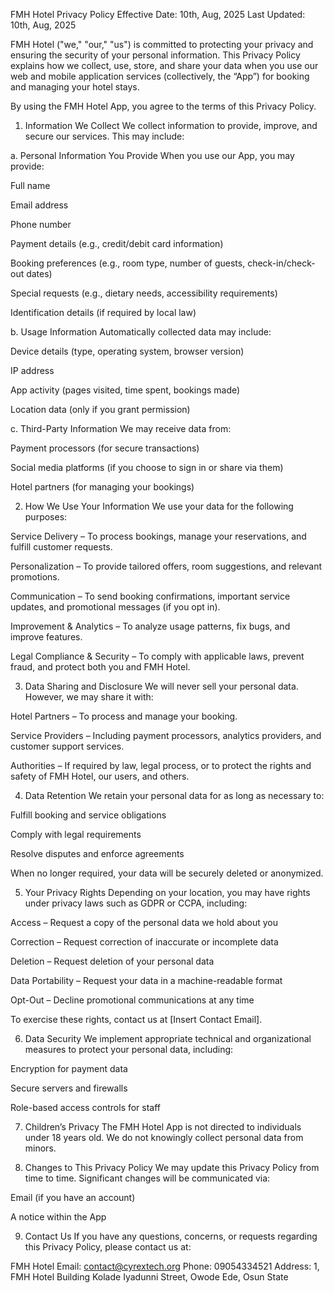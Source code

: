 FMH Hotel Privacy Policy
Effective Date: 10th, Aug, 2025
Last Updated: 10th, Aug, 2025

FMH Hotel ("we," "our," "us") is committed to protecting your privacy and ensuring the security of your personal information. This Privacy Policy explains how we collect, use, store, and share your data when you use our web and mobile application services (collectively, the “App”) for booking and managing your hotel stays.

By using the FMH Hotel App, you agree to the terms of this Privacy Policy.

1. Information We Collect
We collect information to provide, improve, and secure our services. This may include:

a. Personal Information You Provide
When you use our App, you may provide:

Full name

Email address

Phone number

Payment details (e.g., credit/debit card information)

Booking preferences (e.g., room type, number of guests, check-in/check-out dates)

Special requests (e.g., dietary needs, accessibility requirements)

Identification details (if required by local law)

b. Usage Information
Automatically collected data may include:

Device details (type, operating system, browser version)

IP address

App activity (pages visited, time spent, bookings made)

Location data (only if you grant permission)

c. Third-Party Information
We may receive data from:

Payment processors (for secure transactions)

Social media platforms (if you choose to sign in or share via them)

Hotel partners (for managing your bookings)

2. How We Use Your Information
We use your data for the following purposes:

Service Delivery – To process bookings, manage your reservations, and fulfill customer requests.

Personalization – To provide tailored offers, room suggestions, and relevant promotions.

Communication – To send booking confirmations, important service updates, and promotional messages (if you opt in).

Improvement & Analytics – To analyze usage patterns, fix bugs, and improve features.

Legal Compliance & Security – To comply with applicable laws, prevent fraud, and protect both you and FMH Hotel.

3. Data Sharing and Disclosure
We will never sell your personal data. However, we may share it with:

Hotel Partners – To process and manage your booking.

Service Providers – Including payment processors, analytics providers, and customer support services.

Authorities – If required by law, legal process, or to protect the rights and safety of FMH Hotel, our users, and others.

4. Data Retention
We retain your personal data for as long as necessary to:

Fulfill booking and service obligations

Comply with legal requirements

Resolve disputes and enforce agreements

When no longer required, your data will be securely deleted or anonymized.

5. Your Privacy Rights
Depending on your location, you may have rights under privacy laws such as GDPR or CCPA, including:

Access – Request a copy of the personal data we hold about you

Correction – Request correction of inaccurate or incomplete data

Deletion – Request deletion of your personal data

Data Portability – Request your data in a machine-readable format

Opt-Out – Decline promotional communications at any time

To exercise these rights, contact us at [Insert Contact Email].

6. Data Security
We implement appropriate technical and organizational measures to protect your personal data, including:

Encryption for payment data

Secure servers and firewalls

Role-based access controls for staff

7. Children’s Privacy
The FMH Hotel App is not directed to individuals under 18 years old. We do not knowingly collect personal data from minors.

8. Changes to This Privacy Policy
We may update this Privacy Policy from time to time. Significant changes will be communicated via:

Email (if you have an account)

A notice within the App

9. Contact Us
If you have any questions, concerns, or requests regarding this Privacy Policy, please contact us at:

FMH Hotel
Email: contact@cyrextech.org
Phone: 09054334521
Address: 1, FMH Hotel Building Kolade Iyadunni Street, Owode Ede, Osun State
